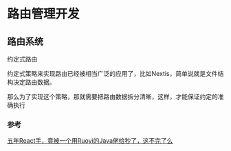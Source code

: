 # 路由管理开发

## 路由系统

约定式路由

约定式策略来实现路由已经被相当广泛的应用了，比如Nextis，简单说就是文件结构决定路由数据。

那么为了实现这个策略，那就需要把路由数据拆分清晰，这样，才能保证约定的准确执行

### 参考

[五年React手，竟被一个用Ruoyi的Java佬给秒了，这不完了么](https://juejin.cn/post/7378891290809090085?searchId=20250216113809B42D7C90EB857333C1D0)
